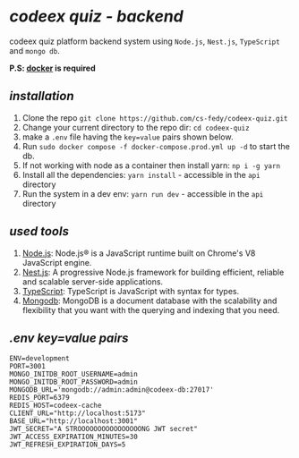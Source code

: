 # _**codeex quiz - backend**_

codeex quiz platform backend system using `Node.js`, `Nest.js`, `TypeScript` and `mongo db`.

**P.S: [docker](https://www.docker.com/) is required**

## _**installation**_

1. Clone the repo `git clone https://github.com/cs-fedy/codeex-quiz.git`
2. Change your current directory to the repo dir: `cd codeex-quiz`
3. make a `.env` file having the `key=value` pairs shown below.
4. Run `sudo docker compose -f docker-compose.prod.yml up -d` to start the db.
5. If not working with node as a container then install yarn: `np i -g yarn`
6. Install all the dependencies: `yarn install` - accessible in the `api` directory
7. Run the system in a dev env: `yarn run dev` - accessible in the `api` directory

## _**used tools**_

1. [Node.js](https://nodejs.org/en/): Node.js® is a JavaScript runtime built on Chrome's V8 JavaScript engine.
2. [Nest.js](https://nestjs.com/): A progressive Node.js framework for building efficient, reliable and scalable server-side applications.
3. [TypeScript](https://www.typescriptlang.org/): TypeScript is JavaScript with syntax for types.
4. [Mongodb](https://www.mongodb.com/): MongoDB is a document database with the scalability and flexibility that you want with the querying and indexing that you need.

## _**.env key=value pairs**_

```
ENV=development
PORT=3001
MONGO_INITDB_ROOT_USERNAME=admin
MONGO_INITDB_ROOT_PASSWORD=admin
MONGODB_URL='mongodb://admin:admin@codeex-db:27017'
REDIS_PORT=6379
REDIS_HOST=codeex-cache
CLIENT_URL="http://localhost:5173"
BASE_URL="http://localhost:3001"
JWT_SECRET="A STROOOOOOOOOOOOOOOONG JWT secret"
JWT_ACCESS_EXPIRATION_MINUTES=30
JWT_REFRESH_EXPIRATION_DAYS=5
```
